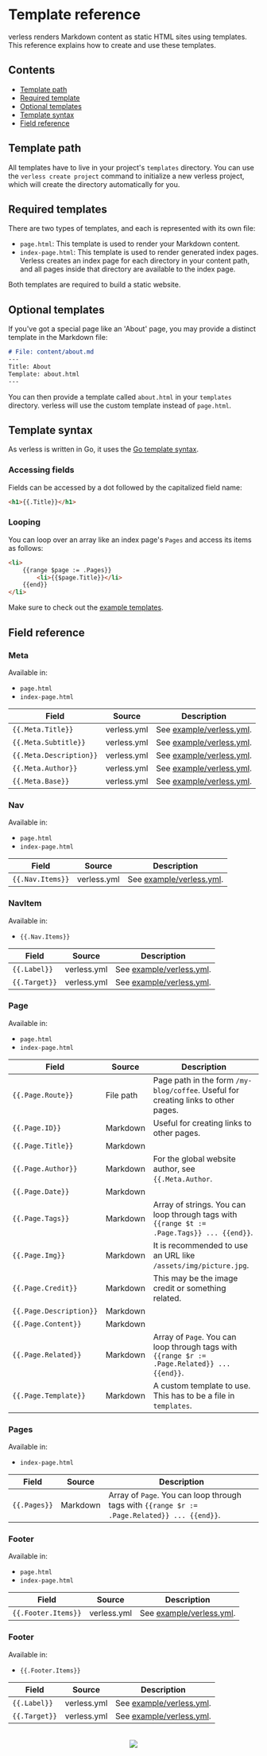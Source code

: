 # Template reference

verless renders Markdown content as static HTML sites using templates. This reference explains how to create and use
these templates.

## Contents

* [Template path](#template-path)
* [Required template](#required-templates)
* [Optional templates](#optional-templates)
* [Template syntax](#template-syntax)
* [Field reference](#field-reference)

## Template path

All templates have to live in your project's `templates` directory. You can use the `verless create project` command
to initialize a new verless project, which will create the directory automatically for you.

## Required templates

There are two types of templates, and each is represented with its own file:

* `page.html`: This template is used to render your Markdown content.
* `index-page.html`: This template is used to render generated index pages. Verless creates an index page for each
directory in your content path, and all pages inside that directory are available to the index page.

Both templates are required to build a static website.

## Optional templates

If you've got a special page like an 'About' page, you may provide a distinct template in the Markdown file:

```markdown
# File: content/about.md
---
Title: About
Template: about.html
---
```

You can then provide a template called `about.html` in your `templates` directory. verless will use the custom template
instead of `page.html`.

## Template syntax

As verless is written in Go, it uses the [Go template syntax](https://golang.org/pkg/text/template/).

### Accessing fields

Fields can be accessed by a dot followed by the capitalized field name:

```html
<h1>{{.Title}}</h1>
``` 

### Looping

You can loop over an array like an index page's `Pages` and access its items as follows:

```html
<li>
    {{range $page := .Pages}}
        <li>{{$page.Title}}</li>
    {{end}}
</li>
```

Make sure to check out the [example templates](https://github.com/verless/verless/tree/master/example/templates).

## Field reference

### Meta

Available in:
* `page.html`
* `index-page.html`

| Field                   | Source      | Description                                                                                    |
|-------------------------|-------------|------------------------------------------------------------------------------------------------|
| `{{.Meta.Title}}`       | verless.yml | See [example/verless.yml](https://github.com/verless/verless/blob/master/example/verless.yml). |
| `{{.Meta.Subtitle}}`    | verless.yml | See [example/verless.yml](https://github.com/verless/verless/blob/master/example/verless.yml). |
| `{{.Meta.Description}}` | verless.yml | See [example/verless.yml](https://github.com/verless/verless/blob/master/example/verless.yml). |
| `{{.Meta.Author}}`      | verless.yml | See [example/verless.yml](https://github.com/verless/verless/blob/master/example/verless.yml). |
| `{{.Meta.Base}}`        | verless.yml | See [example/verless.yml](https://github.com/verless/verless/blob/master/example/verless.yml). |

### Nav

Available in:
* `page.html`
* `index-page.html`

| Field            | Source      | Description                                                                                    |
|------------------|-------------|------------------------------------------------------------------------------------------------|
| `{{.Nav.Items}}` | verless.yml | See [example/verless.yml](https://github.com/verless/verless/blob/master/example/verless.yml). |

### NavItem

Available in:
* `{{.Nav.Items}}`

| Field         | Source      | Description                                                                                    |
|---------------|-------------|------------------------------------------------------------------------------------------------|
| `{{.Label}}`  | verless.yml | See [example/verless.yml](https://github.com/verless/verless/blob/master/example/verless.yml). |
| `{{.Target}}` | verless.yml | See [example/verless.yml](https://github.com/verless/verless/blob/master/example/verless.yml). |

### Page

Available in:
* `page.html`
* `index-page.html`

| Field                   | Source    | Description                                                                                      |
|-------------------------|-----------|--------------------------------------------------------------------------------------------------|
| `{{.Page.Route}}`       | File path | Page path in the form `/my-blog/coffee`. Useful for creating links to other pages.               |
| `{{.Page.ID}}`          | Markdown  | Useful for creating links to other pages.                                                        |
| `{{.Page.Title}}`       | Markdown  |                                                                                                  |
| `{{.Page.Author}}`      | Markdown  | For the global website author, see `{{.Meta.Author`.                                             |
| `{{.Page.Date}}`        | Markdown  |                                                                                                  |
| `{{.Page.Tags}}`        | Markdown  | Array of strings. You can loop through tags with `{{range $t := .Page.Tags}} ... {{end}}`.       |
| `{{.Page.Img}}`         | Markdown  | It is recommended to use an URL like `/assets/img/picture.jpg`.                                  |
| `{{.Page.Credit}}`      | Markdown  | This may be the image credit or something related.                                               |
| `{{.Page.Description}}` | Markdown  |                                                                                                  |
| `{{.Page.Content}}`     | Markdown  |                                                                                                  |
| `{{.Page.Related}}`     | Markdown  | Array of `Page`. You can loop through tags with `{{range $r := .Page.Related}} ... {{end}}`.     |
| `{{.Page.Template}}`    | Markdown  | A custom template to use. This has to be a file in `templates`.                                  |

### Pages

Available in:
* `index-page.html`

| Field        | Source   | Description                                                                                  |
|--------------|----------|----------------------------------------------------------------------------------------------|
| `{{.Pages}}` | Markdown | Array of `Page`. You can loop through tags with `{{range $r := .Page.Related}} ... {{end}}`. |

### Footer

Available in:
* `page.html`
* `index-page.html`

| Field               | Source      | Description                                                                                    |
|---------------------|-------------|------------------------------------------------------------------------------------------------|
| `{{.Footer.Items}}` | verless.yml | See [example/verless.yml](https://github.com/verless/verless/blob/master/example/verless.yml). |

### Footer

Available in:
* `{{.Footer.Items}}`

| Field         | Source      | Description                                                                                    |
|---------------|-------------|------------------------------------------------------------------------------------------------|
| `{{.Label}}`  | verless.yml | See [example/verless.yml](https://github.com/verless/verless/blob/master/example/verless.yml). |
| `{{.Target}}` | verless.yml | See [example/verless.yml](https://github.com/verless/verless/blob/master/example/verless.yml). |

<p align="center">
<br>
<a href="https://github.com/verless/verless"><img src="https://verless.dominikbraun.io/assets/img/icon-light.png"></a>
</p>
